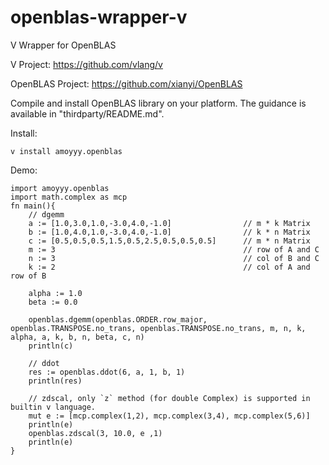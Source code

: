 # openblas-wrapper-v
V Wrapper for OpenBLAS

V Project: https://github.com/vlang/v

OpenBLAS Project: https://github.com/xianyi/OpenBLAS

Compile and install OpenBLAS library on your platform. The guidance is available in "thirdparty/README.md". 

Install:

    v install amoyyy.openblas

Demo: 

    import amoyyy.openblas
    import math.complex as mcp
    fn main(){
        // dgemm
        a := [1.0,3.0,1.0,-3.0,4.0,-1.0]                // m * k Matrix
        b := [1.0,4.0,1.0,-3.0,4.0,-1.0]                // k * n Matrix
        c := [0.5,0.5,0.5,1.5,0.5,2.5,0.5,0.5,0.5]      // m * n Matrix 
        m := 3                                          // row of A and C
        n := 3                                          // col of B and C
        k := 2                                          // col of A and row of B
        
        alpha := 1.0
        beta := 0.0
        
        openblas.dgemm(openblas.ORDER.row_major, openblas.TRANSPOSE.no_trans, openblas.TRANSPOSE.no_trans, m, n, k, alpha, a, k, b, n, beta, c, n)
        println(c)
    
        // ddot
        res := openblas.ddot(6, a, 1, b, 1)
        println(res)
        
        // zdscal, only `z` method (for double Complex) is supported in builtin v language.
        mut e := [mcp.complex(1,2), mcp.complex(3,4), mcp.complex(5,6)]
        println(e)
        openblas.zdscal(3, 10.0, e ,1)
        println(e)
    }
